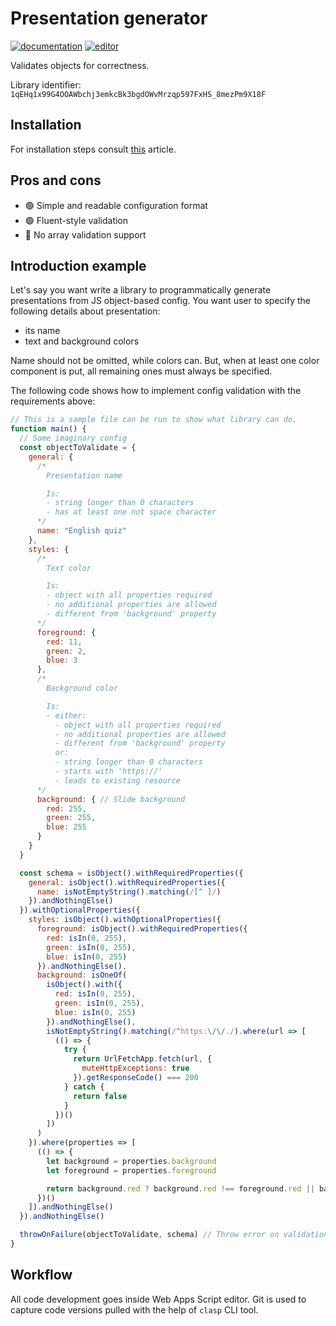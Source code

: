 # Presentation generator

[![documentation](https://img.shields.io/badge/Documentation-open-blue)](./Documentation.md)
[![editor](https://img.shields.io/badge/Web%20editor-open-red)](https://script.google.com/d/1qEHq1x99G4OOAWbchj3emkcBk3bgdOWvMrzqp597FxHS_8mezPm9X18F/edit?usp=sharing)

Validates objects for correctness.

Library identifier: `1qEHq1x99G4OOAWbchj3emkcBk3bgdOWvMrzqp597FxHS_8mezPm9X18F`

## Installation

For installation steps consult [this][libraries] article.

[libraries]: https://developers.google.com/apps-script/guides/libraries

## Pros and cons

- :green_circle: Simple and readable configuration format
- :green_circle: Fluent-style validation
- :red_circle: No array validation support

## Introduction example

Let's say you want write a library to programmatically generate presentations
from JS object-based config. You want user to specify the following details
about presentation:

- its name
- text and background colors

Name should not be omitted, while colors can. But, when at least one color
component is put, all remaining ones must always be specified.

The following code shows how to implement config validation with
the requirements above:

```javascript
// This is a sample file can be run to show what library can do.
function main() {
  // Some imaginary config
  const objectToValidate = {
    general: {
      /*
        Presentation name

        Is:
        - string longer than 0 characters
        - has at least one not space character
      */
      name: "English quiz"
    },
    styles: {
      /*
        Text color

        Is:
        - object with all properties required
        - no additional properties are allowed
        - different from 'background' property
      */
      foreground: {
        red: 11,
        green: 2,
        blue: 3
      },
      /*
        Background color

        Is:
        - either:
          - object with all properties required
          - no additional properties are allowed
          - different from 'background' property
          or:
          - string longer than 0 characters
          - starts with 'https://'
          - leads to existing resource
      */
      background: { // Slide background
        red: 255,
        green: 255,
        blue: 255
      }
    }
  }

  const schema = isObject().withRequiredProperties({
    general: isObject().withRequiredProperties({
      name: isNotEmptyString().matching(/[^ ]/)
    }).andNothingElse()
  }).withOptionalProperties({
    styles: isObject().withOptionalProperties({
      foreground: isObject().withRequiredProperties({
        red: isIn(0, 255),
        green: isIn(0, 255),
        blue: isIn(0, 255)
      }).andNothingElse(),
      background: isOneOf(
        isObject().with({
          red: isIn(0, 255),
          green: isIn(0, 255),
          blue: isIn(0, 255)
        }).andNothingElse(),
        isNotEmptyString().matching(/^https:\/\/./).where(url => [
          (() => {
            try {
              return UrlFetchApp.fetch(url, {
                muteHttpExceptions: true
              }).getResponseCode() === 200
            } catch {
              return false
            }
          })()
        ])
      )
    }).where(properties => [
      (() => {
        let background = properties.background
        let foreground = properties.foreground

        return background.red ? background.red !== foreground.red || background.green !== foreground.green || background.blue !== foreground.blue : true
      })()
    ]).andNothingElse()
  }).andNothingElse()

  throwOnFailure(objectToValidate, schema) // Throw error on validation failure
}
```

## Workflow

All code development goes inside Web Apps Script editor. Git is used to capture
code versions pulled with the help of `clasp` CLI tool.
